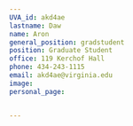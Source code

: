 ```yaml
---
UVA_id: akd4ae
lastname: Daw
name: Aron
general_position: gradstudent
position: Graduate Student
office: 119 Kerchof Hall
phone: 434-243-1115
email: akd4ae@virginia.edu
image:
personal_page:


---
```

